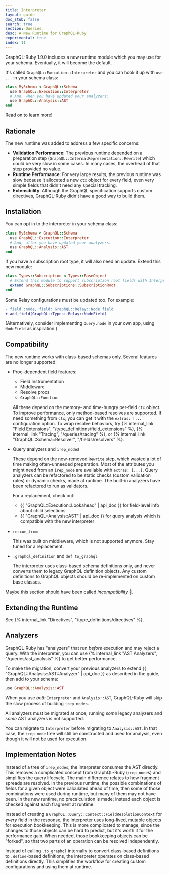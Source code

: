 ```yaml
---
title: Interpreter
layout: guide
doc_stub: false
search: true
section: Queries
desc: A New Runtime for GraphQL-Ruby
experimental: true
index: 11
---
```


GraphQL-Ruby 1.9.0 includes a new runtime module which you may use for your schema. Eventually, it will become the default.

It's called `GraphQL::Execution::Interpreter` and you can hook it up with `use ...` in your schema class:

```ruby
class MySchema < GraphQL::Schema
  use GraphQL::Execution::Interpreter
  # And, when you have updated your analyzers:
  use GraphQL::Analysis::AST
end
```

Read on to learn more!

## Rationale

The new runtime was added to address a few specific concerns:

- __Validation Performance__: The previous runtime depended on a preparation step (`GraphQL::InternalRepresentation::Rewrite`) which could be very slow in some cases. In many cases, the overhead of that step provided no value.
- __Runtime Performance__: For very large results, the previous runtime was slow because it allocated a new `ctx` object for every field, even very simple fields that didn't need any special tracking.
- __Extensibility__: Although the GraphQL specification supports custom directives, GraphQL-Ruby didn't have a good way to build them.

## Installation

You can opt in to the interpreter in your schema class:

```ruby
class MySchema < GraphQL::Schema
  use GraphQL::Execution::Interpreter
  # And, after you have updated your analyzers:
  use GraphQL::Analysis::AST
end
```

If you have a subscription root type, it will also need an update. Extend this new module:

```ruby
class Types::Subscription < Types::BaseObject
  # Extend this module to support subscription root fields with Interpreter
  extend GraphQL::Subscriptions::SubscriptionRoot
end
```

Some Relay configurations must be updated too. For example:

```diff
- field :node, field: GraphQL::Relay::Node.field
+ add_field(GraphQL::Types::Relay::NodeField)
```

(Alternatively, consider implementing `Query.node` in your own app, using `NodeField` as inspiration.)

## Compatibility

The new runtime works with class-based schemas only. Several features are no longer supported:

- Proc-dependent field features:

  - Field Instrumentation
  - Middleware
  - Resolve procs
  - `GraphQL::Function`

  All these depend on the memory- and time-hungry per-field `ctx` object. To improve performance, only method-based resolves are supported. If need something from `ctx`, you can get it with the `extras: [...]` configuration option. To wrap resolve behaviors, try {% internal_link "Field Extensions", "/type_definitions/field_extensions" %}, {% internal_link "Tracing", "/queries/tracing" %}, or {% internal_link "GraphQL::Schema::Resolver", "/fields/resolvers" %}.

- Query analyzers and `irep_node`s

  These depend on the now-removed `Rewrite` step, which wasted a lot of time making often-unneeded preparation. Most of the attributes you might need from an `irep_node` are available with `extras: [...]`. Query analyzers can be refactored to be static checks (custom validation rules) or dynamic checks, made at runtime. The built-in analyzers have been refactored to run as validators.

  For a replacement, check out:

  - {{ "GraphQL::Execution::Lookahead" | api_doc }} for field-level info about child selections
  - {{ "GraphQL::Analysis::AST" | api_doc }} for query analysis which is compatible with the new interpreter

- `rescue_from`

  This was built on middleware, which is not supported anymore. Stay tuned for a replacement.

- `.graphql_definition` and `def to_graphql`

  The interpreter uses class-based schema definitions only, and never converts them to legacy GraphQL definition objects. Any custom definitions to GraphQL objects should be re-implemented on custom base classes.

Maybe this section should have been called _incompatibility_ 🤔.

## Extending the Runtime

See {% internal_link "Directives", "/type_definitions/directives" %}.

## Analyzers

GraphQL-Ruby has "analyzers" that run _before_ execution and may reject a query. With the interpreter, you can use {% internal_link "AST Analyzers", "/queries/ast_analysis" %} to get better performance.

To make the migration, convert your previous analyzers to extend {{ "GraphQL::Analysis::AST::Analyzer" | api_doc }} as described in the guide, then add to your schema:

```ruby
use GraphQL::Analysis::AST
```

When you use _both_ `Interpreter` and `Analysis::AST`, GraphQL-Ruby will skip the slow process of building `irep_nodes`.

All analyzers must be migrated at once; running _some_ legacy analyzers and _some_ AST analyzers is not supported.

You can migrate to `Interpreter` before migrating to `Analysis::AST`. In that case, the `irep_node` tree will still be constructed and used for analysis, even though it will not be used for execution.

## Implementation Notes

Instead of a tree of `irep_nodes`, the interpreter consumes the AST directly. This removes a complicated concept from GraphQL-Ruby (`irep_node`s) and simplifies the query lifecycle. The main difference relates to how fragment spreads are resolved. In the previous runtime, the possible combinations of fields for a given object were calculated ahead of time, then some of those combinations were used during runtime, but many of them may not have been. In the new runtime, no precalculation is made; instead each object is checked against each fragment at runtime.

Instead of creating a `GraphQL::Query::Context::FieldResolutionContext` for _every_ field in the response, the interpreter uses long-lived, mutable objects for execution bookkeeping. This is more complicated to manage, since the changes to those objects can be hard to predict, but it's worth it for the performance gain. When needed, those bookkeeping objects can be "forked", so that two parts of an operation can be resolved independently.

Instead of calling `.to_graphql` internally to convert class-based definitions to `.define`-based definitions, the interpreter operates on class-based definitions directly. This simplifies the workflow for creating custom configurations and using them at runtime.
